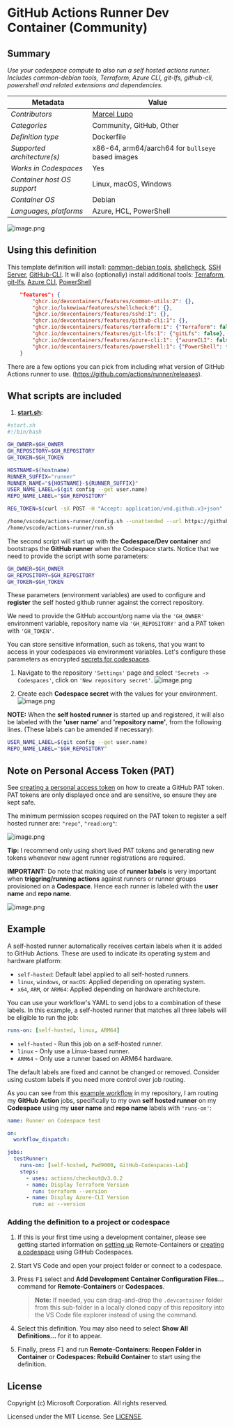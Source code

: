 # GitHub Actions Runner Dev Container (Community)

## Summary

*Use your codespace compute to also run a self hosted actions runner. Includes common-debian tools, Terraform, Azure CLI, git-lfs, github-cli, powershell and related extensions and dependencies.*

| Metadata | Value |  
|----------|-------|
| *Contributors* | [Marcel Lupo](https://github.com/Pwd9000-ML) |
| *Categories* | Community, GitHub, Other |
| *Definition type* | Dockerfile |
| *Supported architecture(s)* | x86-64, arm64/aarch64 for `bullseye` based images |
| *Works in Codespaces* | Yes |
| *Container host OS support* | Linux, macOS, Windows |
| *Container OS* | Debian |
| *Languages, platforms* | Azure, HCL, PowerShell |

![image.png](https://raw.githubusercontent.com/Pwd9000-ML/blog-devto/main/posts/2022/GitHub-Codespaces-runner/assets/diag01.png)

## Using this definition

This template definition will install: [common-debian tools](https://github.com/devcontainers/features/tree/main/src/common-utils), [shellcheck](https://github.com/lukewiwa/features), [SSH Server](https://github.com/devcontainers/features/tree/main/src/sshd), [GitHub-CLI](https://github.com/devcontainers/features/tree/main/src/github-cli).
It will also (optionally) install additional tools: [Terraform](https://github.com/devcontainers/features/tree/main/src/terraform), [git-lfs](https://github.com/devcontainers/features/tree/main/src/git-lfs), [Azure CLI](https://github.com/devcontainers/features/tree/main/src/azure-cli), [PowerShell](https://github.com/devcontainers/features/tree/main/src/powershell)

```json
	"features": {
		"ghcr.io/devcontainers/features/common-utils:2": {},
		"ghcr.io/lukewiwa/features/shellcheck:0": {},
		"ghcr.io/devcontainers/features/sshd:1": {},
		"ghcr.io/devcontainers/features/github-cli:1": {},
		"ghcr.io/devcontainers/features/terraform:1": {"Terraform": false },
		"ghcr.io/devcontainers/features/git-lfs:1": {"gitLfs": false},
		"ghcr.io/devcontainers/features/azure-cli:1": {"azureCLI": false},
		"ghcr.io/devcontainers/features/powershell:1": {"PowerShell": false}
	}
```

There are a few options you can pick from including what version of GitHub Actions runner to use. (https://github.com/actions/runner/releases).

## What scripts are included

1. **[start.sh](https://github.com/Pwd9000-ML/devcontainer-templates/blob/main/src/github-actions-runner-devcontainer/.devcontainer/scripts/start.sh)**:

```bash
#start.sh
#!/bin/bash

GH_OWNER=$GH_OWNER
GH_REPOSITORY=$GH_REPOSITORY
GH_TOKEN=$GH_TOKEN

HOSTNAME=$(hostname)
RUNNER_SUFFIX="runner"
RUNNER_NAME="${HOSTNAME}-${RUNNER_SUFFIX}"
USER_NAME_LABEL=$(git config --get user.name)
REPO_NAME_LABEL="$GH_REPOSITORY"

REG_TOKEN=$(curl -sX POST -H "Accept: application/vnd.github.v3+json" -H "Authorization: token ${GH_TOKEN}" https://api.github.com/repos/${GH_OWNER}/${GH_REPOSITORY}/actions/runners/registration-token | jq .token --raw-output)

/home/vscode/actions-runner/config.sh --unattended --url https://github.com/${GH_OWNER}/${GH_REPOSITORY} --token ${REG_TOKEN} --name ${RUNNER_NAME}  --labels ${USER_NAME_LABEL},${REPO_NAME_LABEL}
/home/vscode/actions-runner/run.sh
```

The second script will start up with the **Codespace/Dev container** and bootstraps the **GitHub runner** when the Codespace starts. Notice that we need to provide the script with some parameters:

```bash
GH_OWNER=$GH_OWNER
GH_REPOSITORY=$GH_REPOSITORY
GH_TOKEN=$GH_TOKEN
```

These parameters (environment variables) are used to configure and **register** the self hosted github runner against the correct repository.

We need to provide the GitHub account/org name via the `'GH_OWNER'` environment variable, repository name via `'GH_REPOSITORY'` and a PAT token with `'GH_TOKEN'`.

You can store sensitive information, such as tokens, that you want to access in your codespaces via environment variables. Let's configure these parameters as encrypted [secrets for codespaces](https://docs.github.com/en/codespaces/managing-your-codespaces/managing-encrypted-secrets-for-your-codespaces).

1. Navigate to the repository `'Settings'` page and select `'Secrets -> Codespaces'`, click on `'New repository secret'`. ![image.png](https://raw.githubusercontent.com/Pwd9000-ML/blog-devto/main/posts/2022/GitHub-Codespaces-runner/assets/sec01.png)

2. Create each **Codespace secret** with the values for your environment. ![image.png](https://raw.githubusercontent.com/Pwd9000-ML/blog-devto/main/posts/2022/GitHub-Codespaces-runner/assets/sec02.png)

**NOTE:** When the **self hosted runner** is started up and registered, it will also be labeled with the **'user name'** and **'repository name'**, from the following lines. (These labels can be amended if necessary):

```bash
USER_NAME_LABEL=$(git config --get user.name)
REPO_NAME_LABEL="$GH_REPOSITORY"
```

## Note on Personal Access Token (PAT)

See [creating a personal access token](https://docs.github.com/en/enterprise-server@3.4/authentication/keeping-your-account-and-data-secure/creating-a-personal-access-token) on how to create a GitHub PAT token. PAT tokens are only displayed once and are sensitive, so ensure they are kept safe.

The minimum permission scopes required on the PAT token to register a self hosted runner are: `"repo"`, `"read:org"`:

![image.png](https://raw.githubusercontent.com/Pwd9000-ML/blog-devto/main/posts/2022/GitHub-Codespaces-runner/assets/PAT.png)

**Tip:** I recommend only using short lived PAT tokens and generating new tokens whenever new agent runner registrations are required.  

**IMPORTANT:** Do note that making use of **runner labels** is very important when **triggring/running actions** against runners or runner groups provisioned on a **Codespace**. Hence each runner is labeled with the **user name** and **repo name**.

![image.png](https://raw.githubusercontent.com/Pwd9000-ML/blog-devto/main/posts/2022/GitHub-Codespaces-runner/assets/label01.png)

## Example

A self-hosted runner automatically receives certain labels when it is added to GitHub Actions. These are used to indicate its operating system and hardware platform:

- `self-hosted`: Default label applied to all self-hosted runners.
- `linux`, `windows`, or `macOS`: Applied depending on operating system.
- `x64`, `ARM`, or `ARM64`: Applied depending on hardware architecture.

You can use your workflow's YAML to send jobs to a combination of these labels. In this example, a self-hosted runner that matches all three labels will be eligible to run the job:

```yml
runs-on: [self-hosted, linux, ARM64]
```

- `self-hosted` - Run this job on a self-hosted runner.
- `linux` - Only use a Linux-based runner.
- `ARM64` - Only use a runner based on ARM64 hardware.

The default labels are fixed and cannot be changed or removed. Consider using custom labels if you need more control over job routing.

As you can see from this [example workflow](https://github.com/Pwd9000-ML/GitHub-Codespaces-Lab/blob/main/.github/workflows/testCodespaceRunner.yml) in my repository, I am routing my **GitHub Action** jobs, specifically to my own **self hosted runner** on my **Codespace** using my **user name** and **repo name** labels with `'runs-on'`:

```yml
name: Runner on Codespace test

on:
  workflow_dispatch:

jobs:
  testRunner:
    runs-on: [self-hosted, Pwd9000, GitHub-Codespaces-Lab]
    steps:
      - uses: actions/checkout@v3.0.2
      - name: Display Terraform Version
        run: terraform --version
      - name: Display Azure-CLI Version
        run: az --version
```

### Adding the definition to a project or codespace

1. If this is your first time using a development container, please see getting started information on [setting up](https://aka.ms/vscode-remote/containers/getting-started) Remote-Containers or [creating a codespace](https://aka.ms/ghcs-open-codespace) using GitHub Codespaces.

2. Start VS Code and open your project folder or connect to a codespace.

3. Press <kbd>F1</kbd> select and **Add Development Container Configuration Files...** command for **Remote-Containers** or **Codespaces**. 

   > **Note:** If needed, you can drag-and-drop the `.devcontainer` folder from this sub-folder in a locally cloned copy of this repository into the VS Code file explorer instead of using the command.

4. Select this definition. You may also need to select **Show All Definitions...** for it to appear.

5. Finally, press <kbd>F1</kbd> and run **Remote-Containers: Reopen Folder in Container** or **Codespaces: Rebuild Container** to start using the definition.

## License

Copyright (c) Microsoft Corporation. All rights reserved.

Licensed under the MIT License. See [LICENSE](https://github.com/Microsoft/vscode-dev-containers/blob/main/LICENSE).